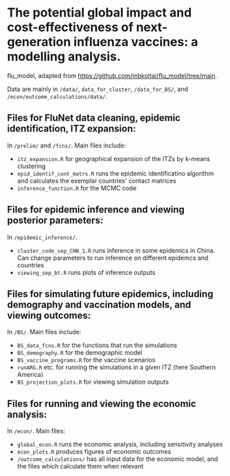 # The potential global impact and cost-effectiveness of next-generation influenza vaccines: a modelling analysis.

flu_model, adapted from https://github.com/mbkoltai/flu_model/tree/main.

Data are mainly in ``` /data/ ```, ```data_for_cluster```, ``` /data_for_BS/ ```, and ``` /econ/outcome_calculations/data/ ```.

## Files for FluNet data cleaning, epidemic identification, ITZ expansion:

In ```/prelim/``` and ```/fcns/```. Main files include:

- ``` itz_expansion.R ``` for geographical expansion of the ITZs by k-means clustering
- ```epid_identif_cont_matrs.R``` runs the epidemic identificatino algorithm and calculates the exemplar countries' contact matrices
- ```inference_function.R``` for the MCMC code

## Files for epidemic inference and viewing posterior parameters:

In ``` /epidemic_inference/ ```.

- ``` cluster_code_sep_CHN_1.R ``` runs inference in some epidemics in China. Can change parameters to run inference on different epidemcs and countries
- ``` viewing_sep_bt.R ``` runs plots of inference outputs

## Files for simulating future epidemics, including demography and vaccination models, and viewing outcomes:

In ``` /BS/ ```. Main files include:

- ``` BS_data_fcns.R ``` for the functions that run the simulations
- ``` BS_demography.R ``` for the demographic model
- ``` BS_vaccine_programs.R ``` for the vaccine scenarios
- ``` runARG.R ``` etc. for running the simulations in a given ITZ (here Southern America)
- ``` BS_projection_plots.R ``` for viewing simulation outputs

## Files for running and viewing the economic analysis:

In ```/econ/```. Main files:

- ```global_econ.R``` runs the economic analysis, including sensitivity analyses
- ```econ_plots.R``` produces figures of economic outcomes
- ```/outcome_calculations/``` has all input data for the economic model, and the files which calculate them when relevant

